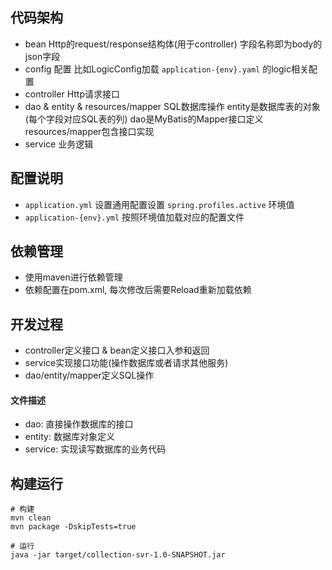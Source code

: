## 代码架构
- bean
  Http的request/response结构体(用于controller)
  字段名称即为body的json字段
- config
  配置
  比如LogicConfig加载 `application-{env}.yaml` 的logic相关配置
- controller
  Http请求接口
- dao & entity & resources/mapper
  SQL数据库操作
  entity是数据库表的对象(每个字段对应SQL表的列)
  dao是MyBatis的Mapper接口定义
  resources/mapper包含接口实现
- service
  业务逻辑

## 配置说明
- `application.yml` 
  设置通用配置设置
  `spring.profiles.active` 环境值
- `application-{env}.yml`
  按照环境值加载对应的配置文件

## 依赖管理
- 使用maven进行依赖管理
- 依赖配置在pom.xml, 每次修改后需要Reload重新加载依赖

## 开发过程
- controller定义接口 & bean定义接口入参和返回
- service实现接口功能(操作数据库或者请求其他服务)
- dao/entity/mapper定义SQL操作

#### 文件描述

- dao: 直接操作数据库的接口
- entity: 数据库对象定义
- service: 实现读写数据库的业务代码

## 构建运行
```
# 构建
mvn clean
mvn package -DskipTests=true

# 运行
java -jar target/collection-svr-1.0-SNAPSHOT.jar
```
